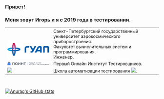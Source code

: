 ### Привет!

### Меня зовут Игорь и я с 2019 года в тестировании.

<table width="100%" border='0'>
   <tr> 
    <td width="30%" valign="bottom"><img title="SUAI" src="images/logo/guap.png"></td><td valign="middle">Санкт-Петербургский государственный университет аэрокосмического приборостроения.</br>Факультет вычислительных систем и программирования.</br>Инженер.</td></tr>
    <tr><td width="30%" valign="bottom"><img title="POINT" src="/images/logo/point.png"></td><td valign="middle">Первый Онлайн Институт Тестировщиков.</br></td>
    <tr><td width="30%" valign="bottom"><img src="/images/qa-guru80.png"></td><td valign="middle">Школа автоматизации тестирования <a target="_blank" href="https://qa.guru"><img src="/images/qa-guru80.png"></a>.</td></tr>
   </tr>
  </table>
  </br>

[![Anurag's GitHub stats](https://github-readme-stats.vercel.app/api?username=Bigwatch86)](https://github.com/Bigwatch86/github-readme-stats)
